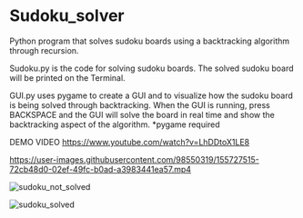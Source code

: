 # Sudoku_solver
Python program that solves sudoku boards using a backtracking algorithm through recursion.

Sudoku.py is the code for solving sudoku boards. The solved sudoku board will be printed on the Terminal.

GUI.py uses pygame to create a GUI and to visualize how the sudoku board is being solved through backtracking.
When the GUI is running, press BACKSPACE and the GUI will solve the board in real time and show the backtracking aspect of the algorithm.
*pygame required

DEMO VIDEO 
https://www.youtube.com/watch?v=LhDDtoX1LE8

https://user-images.githubusercontent.com/98550319/155727515-72cb48d0-02ef-49fc-b0ad-a3983441ea57.mp4


![sudoku_not_solved](https://user-images.githubusercontent.com/98550319/155479467-f3cba2a7-851e-4bce-8d79-b0e155597cea.png)


![sudoku_solved](https://user-images.githubusercontent.com/98550319/155480254-e1bf081b-7024-42b4-8158-bc6a3bb9356c.png)



